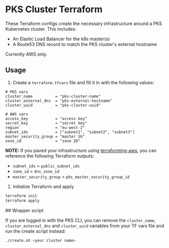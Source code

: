 # PKS Cluster Terraform

These Terraform configs create the necessary infrastructure around a PKS Kubernetes cluster.
This includes:

+ An Elastic Load Balancer for the k8s master(s)
+ A Route53 DNS record to match the PKS cluster's external hostname

Currently AWS only.

## Usage

1. Create a `terraform.tfvars` file and fill it in with the following values:

```
# PKS vars
cluster_name          = "pks-cluster-name"
cluster_external_dns  = "pks-external-hostname"
cluster_uuid          = "pks-cluster-uuid"

# AWS vars
access_key            = "access key"
secret_key            = "secret key"
region                = "eu-west-2"
subnet_ids            = ["subnet1", "subnet2", "subnet3"]
master_security_group = "master SG"
zone_id               = "zone ID"
```

**NOTE:** If you paved your infrastructure using [terraforming-aws](https://github.com/pivotal-cf/terraforming-aws), you can reference the following Terraform outputs:
+ `subnet_ids` = `public_subnet_ids`
+ `zone_id` = `dns_zone_id`
+ `master_security_group` = `pks_master_security_group_id`

1. Initialize Terraform and apply

```bash
terraform init
terraform apply
```

## Wrapper script

If you are logged in with the PKS CLI, you can remove the `cluster_name`, `cluster_external_dns` and `cluster_uuid` variables from your TF vars file and run the create script instead:

```bash
./create.sh <your cluster name>
```
